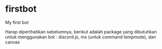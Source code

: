 # firstbot
My first bot

Harap diperthatikan sebelumnya, berikut adalah package yang dibutuhkan untuk menggunakan bot : discord.js, ms (untuk command tempmute), dan canvas
